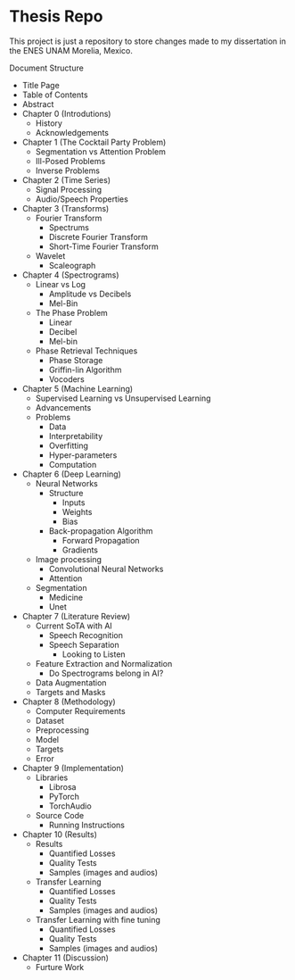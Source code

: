 # Thesis Repo

This project is just a repository to store changes made to my dissertation in the ENES UNAM Morelia, Mexico.

Document Structure
* Title Page
* Table of Contents
* Abstract
* Chapter 0 (Introdutions)
  * History
  * Acknowledgements
* Chapter 1 (The Cocktail Party Problem)
  * Segmentation vs Attention Problem
  * Ill-Posed Problems
  * Inverse Problems
* Chapter 2 (Time Series)
  * Signal Processing
  * Audio/Speech Properties
* Chapter 3 (Transforms)
  * Fourier Transform
    * Spectrums
    * Discrete Fourier Transform
    * Short-Time Fourier Transform
  * Wavelet
    * Scaleograph
* Chapter 4 (Spectrograms)
  * Linear vs Log
    * Amplitude vs Decibels
    * Mel-Bin
  * The Phase Problem
    * Linear
    * Decibel
    * Mel-bin
  * Phase Retrieval Techniques
    * Phase Storage
    * Griffin-lin Algorithm
    * Vocoders
* Chapter 5 (Machine Learning)
  * Supervised Learning vs Unsupervised Learning
  * Advancements
  * Problems
    * Data
    * Interpretability
    * Overfitting
    * Hyper-parameters
    * Computation
* Chapter 6 (Deep Learning)
  * Neural Networks
    * Structure
      * Inputs
      * Weights
      * Bias
    * Back-propagation Algorithm
      * Forward Propagation
      * Gradients
  * Image processing
    * Convolutional Neural Networks
    * Attention
  * Segmentation
    * Medicine
    * Unet
* Chapter 7 (Literature Review)
  * Current SoTA with AI
    * Speech Recognition
    * Speech Separation
      * Looking to Listen
  * Feature Extraction and Normalization
    * Do Spectrograms belong in AI?
  * Data Augmentation
  * Targets and Masks
* Chapter 8 (Methodology)
  * Computer Requirements
  * Dataset
  * Preprocessing
  * Model
  * Targets
  * Error
* Chapter 9 (Implementation)
  * Libraries
    * Librosa
    * PyTorch
    * TorchAudio
  * Source Code
    * Running Instructions
* Chapter 10 (Results)
  * Results
    * Quantified Losses
    * Quality Tests
    * Samples (images and audios)
  * Transfer Learning
    * Quantified Losses
    * Quality Tests
    * Samples (images and audios)
  * Transfer Learning with fine tuning
    * Quantified Losses
    * Quality Tests
    * Samples (images and audios)
* Chapter 11 (Discussion)
  * Furture Work